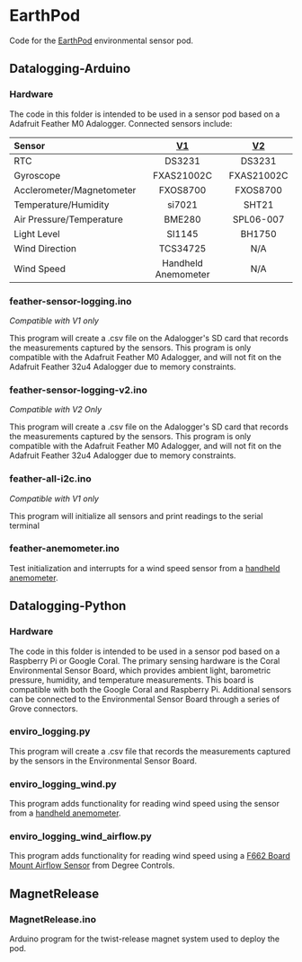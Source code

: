 # EarthPod
Code for the [EarthPod](https://twitter.com/ASU_GDCS/status/1277711451856211975) environmental sensor pod.


## Datalogging-Arduino

### Hardware

The code in this folder is intended to be used in a sensor pod based on a Adafruit Feather M0 Adalogger. Connected sensors include:

| Sensor | [V1](https://github.com/cdbrauer/EarthPod/tree/master/Datalogging-Arduino/feather-sensor-logging) | [V2](https://github.com/cdbrauer/EarthPod/tree/master/Datalogging-Arduino/feather-sensor-logging-v2) |
| :------------- | :----------: | :-----------: |
| RTC | DS3231 | DS3231 |
| Gyroscope | FXAS21002C | FXAS21002C |
| Acclerometer/Magnetometer | FXOS8700 | FXOS8700 |
| Temperature/Humidity | si7021 | SHT21 |
| Air Pressure/Temperature | BME280 | SPL06-007 |
| Light Level | SI1145 | BH1750 |
| Wind Direction | TCS34725 | N/A |
| Wind Speed | Handheld Anemometer | N/A |

### feather-sensor-logging.ino

*Compatible with V1 only*

This program will create a .csv file on the Adalogger's SD card that records the measurements captured by the sensors. This program is only compatible with the Adafruit Feather M0 Adalogger, and will not fit on the Adafruit Feather 32u4 Adalogger due to memory constraints.

### feather-sensor-logging-v2.ino

*Compatible with V2 Only*

This program will create a .csv file on the Adalogger's SD card that records the measurements captured by the sensors. This program is only compatible with the Adafruit Feather M0 Adalogger, and will not fit on the Adafruit Feather 32u4 Adalogger due to memory constraints.

### feather-all-i2c.ino

*Compatible with V1 only*

This program will initialize all sensors and print readings to the serial terminal

### feather-anemometer.ino

Test initialization and interrupts for a wind speed sensor from a [handheld anemometer](https://www.amazon.com/Anemometer-Velocity-Measurement-Thermometer-Windsurfing/dp/B01JOTJMU6/).

## Datalogging-Python

### Hardware

The code in this folder is intended to be used in a sensor pod based on a Raspberry Pi or Google Coral. The primary
sensing hardware is the Coral Environmental Sensor Board, which provides ambient light, barometric pressure, humidity, and temperature measurements. This board is compatible with both the Google Coral and Raspberry Pi. Additional sensors can be connected to the Environmental Sensor Board through a series of Grove connectors.

### enviro\_logging.py

This program will create a .csv file that records the measurements captured by the sensors in the Environmental Sensor
Board.

### enviro\_logging\_wind.py

This program adds functionality for reading wind speed using the sensor from a [handheld anemometer](https://www.amazon.com/Anemometer-Velocity-Measurement-Thermometer-Windsurfing/dp/B01JOTJMU6/).

### enviro\_logging\_wind\_airflow.py

This program adds functionality for reading wind speed using a [F662 Board Mount Airflow Sensor](https://www.degreec.com/pages/f660-662) from Degree Controls.


## MagnetRelease

### MagnetRelease.ino

Arduino program for the twist-release magnet system used to deploy the pod.

